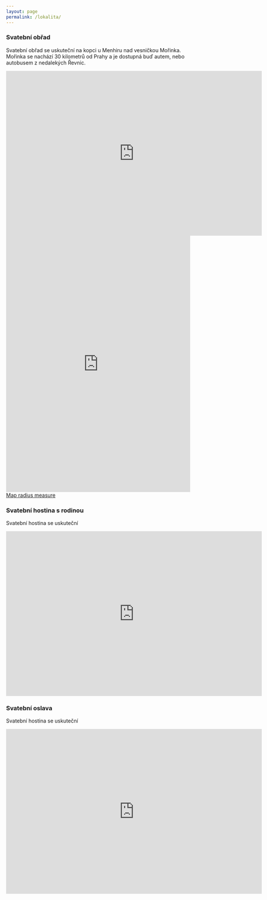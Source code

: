 ```yaml
---
layout: page
permalink: /lokalita/
---
```


### Svatební obřad
Svatební obřad se uskuteční na kopci u Menhiru nad vesničkou Mořinka. Mořinka se nachází 30 kilometrů od Prahy a je dostupná buď autem, nebo autobusem z nedalekých Řevnic. 

<iframe src="https://www.google.com/maps/embed?pb=!1m18!1m12!1m3!1d2567.6340344545715!2d14.236612950384462!3d49.943207831564706!2m3!1f0!2f0!3f0!3m2!1i1024!2i768!4f13.1!3m3!1m2!1s0x0%3A0x0!2zNDnCsDU2JzM1LjUiTiAxNMKwMTQnMTkuNyJF!5e0!3m2!1sen!2scz!4v1612103595299!5m2!1sen!2scz&zoom=9" width="700" height="450" frameborder="0" style="border:0;" allowfullscreen="" aria-hidden="false" tabindex="0"></iframe>

<div style="width: 100%"><iframe scrolling="no" marginheight="0" marginwidth="0" src="https://maps.google.com/maps?width=100%25&amp;height=700&amp;hl=en&amp;q=49.96117352156543,14.316306710243227+(Svatebni%20obrad)&amp;t=k&amp;z=17&amp;ie=UTF8&amp;iwloc=B&amp;output=embed" width="100%" height="700" frameborder="0"></iframe><a href="https://www.mapsdirections.info/en/measure-map-radius/">Map radius measure</a></div>

### Svatební hostina s rodinou
Svatební hostina se uskuteční 
<iframe src="https://www.google.com/maps/embed?pb=!1m18!1m12!1m3!1d2567.0963896212006!2d14.305046750384973!3d49.953294330843086!2m3!1f0!2f0!3f0!3m2!1i1024!2i768!4f13.1!3m3!1m2!1s0x0%3A0x0!2zNDnCsDU3JzExLjkiTiAxNMKwMTgnMjYuMSJF!5e0!3m2!1sen!2scz!4v1612103860750!5m2!1sen!2scz&zoom=9" width="700" height="450" frameborder="0" style="border:0;" allowfullscreen="" aria-hidden="false" tabindex="0"></iframe>

### Svatební oslava
Svatební hostina se uskuteční 
<iframe src="https://www.google.com/maps/embed?pb=!1m18!1m12!1m3!1d2566.6761647885073!2d14.314112650385368!3d49.96117693027912!2m3!1f0!2f0!3f0!3m2!1i1024!2i768!4f13.1!3m3!1m2!1s0x0%3A0x0!2zNDnCsDU3JzQwLjIiTiAxNMKwMTgnNTguNyJF!5e0!3m2!1sen!2scz!4v1612103932729!5m2!1sen!2scz&zoom=9" width="700" height="450" frameborder="0" style="border:0;" allowfullscreen="" aria-hidden="false" tabindex="0"></iframe>


